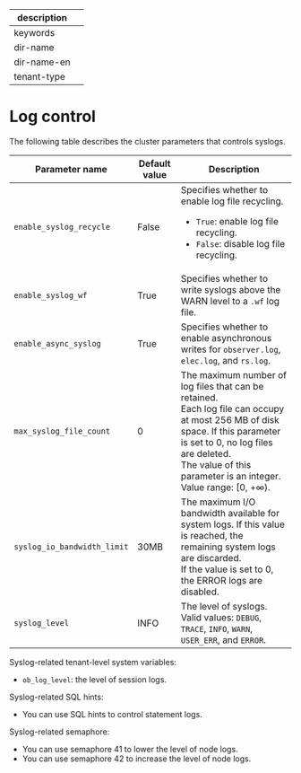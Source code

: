 |description||
|---|---|
|keywords||
|dir-name||
|dir-name-en||
|tenant-type||

# Log control

The following table describes the cluster parameters that controls syslogs.

| Parameter name | Default value | Description |
|---|---|---|
| `enable_syslog_recycle` | False | Specifies whether to enable log file recycling. <ul><li>`True`: enable log file recycling. </li><li>`False`: disable log file recycling. </li></ul> |
| `enable_syslog_wf` | True | Specifies whether to write syslogs above the WARN level to a `.wf` log file.  |
| `enable_async_syslog` | True | Specifies whether to enable asynchronous writes for `observer.log`, `elec.log`, and `rs.log`.  |
| `max_syslog_file_count` | 0 | The maximum number of log files that can be retained. </br>Each log file can occupy at most 256 MB of disk space. If this parameter is set to 0, no log files are deleted. </br>The value of this parameter is an integer. Value range: [0, +∞).  |
| `syslog_io_bandwidth_limit` | 30MB | The maximum I/O bandwidth available for system logs. If this value is reached, the remaining system logs are discarded. </br>If the value is set to 0, the ERROR logs are disabled.  |
| `syslog_level` | INFO | The level of syslogs. </br>Valid values: `DEBUG`, `TRACE`, `INFO`, `WARN`, `USER_ERR`, and `ERROR`.  |

Syslog-related tenant-level system variables:

* `ob_log_level`: the level of session logs.

Syslog-related SQL hints:

* You can use SQL hints to control statement logs.

Syslog-related semaphore:

* You can use semaphore 41 to lower the level of node logs.
* You can use semaphore 42 to increase the level of node logs.

